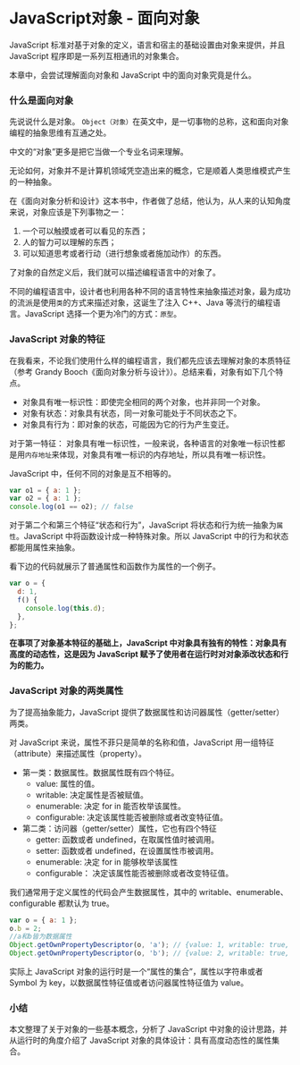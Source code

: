 # JavaScript对象 - 面向对象

JavaScript 标准对基于对象的定义，语言和宿主的基础设置由对象来提供，并且 JavaScript 程序即是一系列互相通讯的对象集合。

本章中，会尝试理解面向对象和 JavaScript 中的面向对象究竟是什么。

### 什么是面向对象

先说说什么是对象。
`Object（对象）`在英文中，是一切事物的总称，这和面向对象编程的抽象思维有互通之处。

中文的“对象”更多是把它当做一个专业名词来理解。

无论如何，对象并不是计算机领域凭空造出来的概念，它是顺着人类思维模式产生的一种抽象。

在《面向对象分析和设计》这本书中，作者做了总结，他认为，从人来的认知角度来说，对象应该是下列事物之一：

1. 一个可以触摸或者可以看见的东西；
2. 人的智力可以理解的东西；
3. 可以知道思考或者行动（进行想象或者施加动作）的东西。

了对象的自然定义后，我们就可以描述编程语言中的对象了。

不同的编程语言中，设计者也利用各种不同的语言特性来抽象描述对象，最为成功的流派是使用`类`的方式来描述对象，这诞生了注入 C++、Java 等流行的编程语言。JavaScript 选择一个更为冷门的方式：`原型`。

### JavaScript 对象的特征

在我看来，不论我们使用什么样的编程语言，我们都先应该去理解对象的本质特征（参考 Grandy Booch《面向对象分析与设计》）。总结来看，对象有如下几个特点。

- 对象具有唯一标识性：即使完全相同的两个对象，也并非同一个对象。
- 对象有状态：对象具有状态，同一对象可能处于不同状态之下。
- 对象具有行为：即对象的状态，可能因为它的行为产生变迁。

对于第一特征： 对象具有唯一标识性，一般来说，各种语言的对象唯一标识性都是用`内存地址`来体现，对象具有唯一标识的内存地址，所以具有唯一标识性。

JavaScript 中，任何不同的对象是互不相等的。

```js
var o1 = { a: 1 };
var o2 = { a: 1 };
console.log(o1 == o2); // false
```

对于第二个和第三个特征“状态和行为”，JavaScript 将状态和行为统一抽象为`属性`。JavaScript 中将函数设计成一种特殊对象。所以 JavaScript 中的行为和状态都能用属性来抽象。

看下边的代码就展示了普通属性和函数作为属性的一个例子。

```js
var o = {
  d: 1,
  f() {
    console.log(this.d);
  },
};
```

**在事项了对象基本特征的基础上，JavaScript 中对象具有独有的特性：对象具有高度的动态性，这是因为 JavaScript 赋予了使用者在运行时对对象添改状态和行为的能力。**

### JavaScript 对象的两类属性

为了提高抽象能力，JavaScript 提供了数据属性和访问器属性（getter/setter）两类。

对 JavaScript 来说，属性不菲只是简单的名称和值，JavaScript 用一组特征（attribute）来描述属性（property）。

- 第一类：数据属性。数据属性既有四个特征。
  - value: 属性的值。
  - writable: 决定属性是否被赋值。
  - enumerable: 决定 for in 能否枚举该属性。
  - configurable: 决定该属性能否被删除或者改变特征值。
- 第二类：访问器（getter/setter）属性，它也有四个特征
  - getter: 函数或者 undefined，在取属性值时被调用。
  - setter: 函数或者 undefined，在设置属性市被调用。
  - enumerable: 决定 for in 能够枚举该属性
  - configurable： 决定该属性能否被删除或者改变特征值。

我们通常用于定义属性的代码会产生数据属性，其中的 writable、enumerable、configurable 都默认为 true。

```js
var o = { a: 1 };
o.b = 2;
//a和b皆为数据属性
Object.getOwnPropertyDescriptor(o, 'a'); // {value: 1, writable: true, enumerable: true, configurable: true}
Object.getOwnPropertyDescriptor(o, 'b'); // {value: 2, writable: true, enumerable: true, configurable: true}
```

实际上 JavaScript 对象的运行时是一个“属性的集合”，属性以字符串或者 Symbol 为 key，以数据属性特征值或者访问器属性特征值为 value。

### 小结

本文整理了关于对象的一些基本概念，分析了 JavaScript 中对象的设计思路，并从运行时的角度介绍了 JavaScript 对象的具体设计：具有高度动态性的属性集合。
